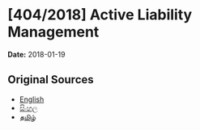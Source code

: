 # [404/2018] Active Liability Management

**Date:** 2018-01-19

## Original Sources

- [English](https://documents.gov.lk/view/bills/2018/1/404-2018_E.pdf)
- [සිංහල](https://documents.gov.lk/view/bills/2018/1/404-2018_S.pdf)
- [தமிழ்](https://documents.gov.lk/view/bills/2018/1/404-2018_T.pdf)
